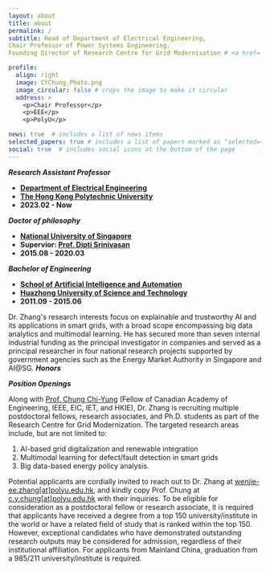 ```yaml
---
layout: about
title: about
permalink: /
subtitle: Head of Department of Electrical Engineering, 
Chair Professor of Power Systems Engineering, 
Founding Director of Research Centre for Grid Modernisation # <a href='#'>Affiliations</a>. Address. Contacts. Moto. Etc.

profile:
  align: right
  image: CYChung_Photo.png
  image_circular: false # crops the image to make it circular
  address: >
    <p>Chair Professor</p>
    <p>EEE</p>
    <p>PolyU</p>

news: true  # includes a list of news items
selected_papers: true # includes a list of papers marked as "selected={true}"
social: true  # includes social icons at the bottom of the page
---
```

***Research Assistant Professor***

- **[Department of Electrical Engineering]({{site.data.venues.EE-PolyU.url}})**
- **[The Hong Kong Polytechnic University]({{site.data.venues.PolyU.url}})**
- **2023.02 - Now**
  
***Doctor of philosophy***

- **[National University of Singapore]({{site.data.venues.NUS.url}})**
- **Supervior: [Prof. Dipti Srinivasan]({{site.data.coauthors.Srinivasan[0].url}})**
- **2015.08 - 2020.03**

***Bachelor of Engineering***
- **[School of Artificial Intelligence and Automation]({{site.data.venues.AIA.url}})**
- **[Huazhong University of Science and Technology]({{site.data.venues.HUST.url}})**
- **2011.09 - 2015.06**

Dr. Zhang's research interests focus on explainable and trustworthy AI and its applications in smart grids, with a broad scope encompassing big data analytics and multimodal learning. He has secured more than seven internal industrial funding as the principal investigator in companies and served as a principal researcher in four national research projects supported by government agencies such as the Energy Market Authority in Singapore and AI@SG.
***Honors***

***Position Openings***

Along with [Prof. Chung Chi-Yung](https://www.polyu.edu.hk/ee/people/academic-staff/prof-cy-chung/) (Fellow of Canadian Academy of Engineering, IEEE, EIC, IET, and HKIE), Dr. Zhang is recruiting multiple postdoctoral fellows, research associates, and Ph.D. students as part of the Research Centre for Grid Modernization. The targeted research areas include, but are not limited to:
1.	AI-based grid digitalization and renewable integration
2.	Multimodal learning for defect/fault detection in smart grids
3.	Big data-based energy policy analysis.

Potential applicants are cordially invited to reach out to Dr. Zhang at [wenjie-ee.zhang[at]polyu.edu.hk](mailto:wenjie-ee.zhang@polyu.edu.hk), and kindly copy Prof. Chung at [c.y.chung[at]polyu.edu.hk](mailto:c.y.chung@polyu.edu.hk) with their inquiries. To be eligible for consideration as a postdoctoral fellow or research associate, it is required that applicants have received a degree from a top 150 university/institute in the world or have a related field of study that is ranked within the top 150. However, exceptional candidates who have demonstrated outstanding research outputs may be considered for admission, regardless of their institutional affiliation. For applicants from Mainland China, graduation from a 985/211 university/institute is required.

